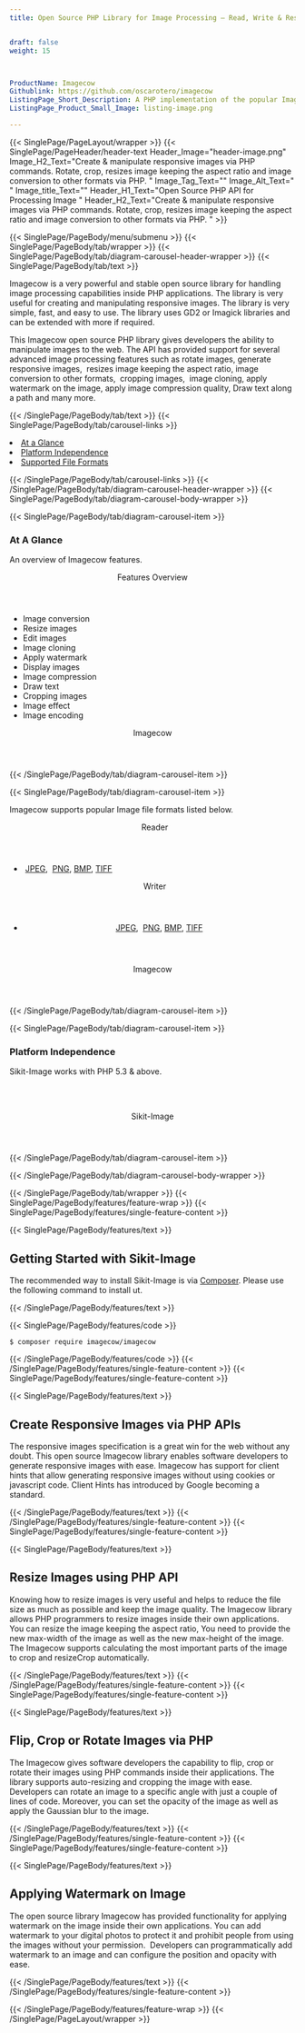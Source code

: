 ```yaml
---
title: Open Source PHP Library for Image Processing – Read, Write & Resize Images


draft: false
weight: 15



ProductName: Imagecow
Githublink: https://github.com/oscarotero/imagecow
ListingPage_Short_Description: A PHP implementation of the popular Image File Formats. It supports working with popular image file formats like PNG, JPEG, BMP, TIFF & more.
ListingPage_Product_Small_Image: listing-image.png 

---
```


{{< SinglePage/PageLayout/wrapper >}}
{{< SinglePage/PageHeader/header-text
Header_Image="header-image.png"
Image_H2_Text="Create & manipulate responsive images via PHP commands. Rotate, crop, resizes image keeping the aspect ratio and image conversion to other formats via PHP. "
Image_Tag_Text=""
Image_Alt_Text=" "
Image_title_Text=""
Header_H1_Text="Open Source PHP API for Processing Image "
Header_H2_Text="Create & manipulate responsive images via PHP commands. Rotate, crop, resizes image keeping the aspect ratio and image conversion to other formats via PHP. " >}}

{{< SinglePage/PageBody/menu/submenu >}}
{{< SinglePage/PageBody/tab/wrapper >}}
{{< SinglePage/PageBody/tab/diagram-carousel-header-wrapper >}}
{{< SinglePage/PageBody/tab/text >}}



<p>Imagecow is a very powerful and stable open source library for handling image processing capabilities inside PHP applications. The library is very useful for creating and manipulating responsive images. The library is very simple, fast, and easy to use. The library uses GD2 or Imagick libraries and can be extended with more if required.</p>
<p>This Imagecow open source PHP library gives developers the ability to manipulate images to the web. The API has provided support for several advanced image processing features such as rotate images, generate responsive images,  resizes image keeping the aspect ratio, image conversion to other formats,  cropping images,  image cloning, apply watermark on the image, apply image compression quality, Draw text along a path and many more.</p>

{{< /SinglePage/PageBody/tab/text >}}
{{< SinglePage/PageBody/tab/carousel-links >}}

<li data-target="#diagramcarousel" data-slide-to="0"><a href="#">At a Glance</a></li>
<li data-target="#diagramcarousel" data-slide-to="2"><a href="#">Platform Independence</a></li>
<li data-target="#diagramcarousel" data-slide-to="1"><a class="activetab" href="#">Supported File Formats</a></li>


{{< /SinglePage/PageBody/tab/carousel-links >}}
{{< /SinglePage/PageBody/tab/diagram-carousel-header-wrapper >}}
{{< SinglePage/PageBody/tab/diagram-carousel-body-wrapper >}}

{{< SinglePage/PageBody/tab/diagram-carousel-item >}}
<h3>At A Glance</h3>
<p>An overview of Imagecow features.</p>
<div class="diagram1 d1-poi">
<div class="d1-row">
<div class="d1-col d1-left"><header>Features Overview</header>
<ul>
<li>Image conversion</li>
<li>Resize images</li>
<li>Edit images</li>
<li>Image cloning</li>
<li>Apply watermark</li>
<li>Display images</li>
<li>Image compression</li>
<li>Draw text</li>
<li>Cropping images</li>
<li>Image effect</li>
<li>Image encoding</li>
</ul>
</div>
</div>
<div class="d1-logo" style="border: none;"><header>Imagecow</header><footer><small></small></footer></div>
<!--/logo--></div>
<!--/diagram1-->
{{< /SinglePage/PageBody/tab/diagram-carousel-item >}}

{{< SinglePage/PageBody/tab/diagram-carousel-item >}}
<p>Imagecow supports popular Image file formats listed below.</p>
<div class="diagram1 d2  d1-poi">
<div class="d1-row">
<div class="d1-col d1-left"><header><i class="fa fa-arrows-v "> </i> Reader</header>
<ul>
<li> <a href="https://docs.fileformat.com/image/jpeg/">JPEG</a>,  <a href="https://docs.fileformat.com/image/png/">PNG</a>, <a href="https://docs.fileformat.com/image/bmp/">BMP</a>, <a href="https://docs.fileformat.com/image/tiff/">TIFF</a> </li>
</ul>
</div>
<!--/left-->
<div class="d1-col d1-right"><header><i class="fa  fa-long-arrow-down"> </i> Writer</header><header>
<ul>
<li> <a href="https://docs.fileformat.com/image/jpeg/">JPEG</a>,  <a href="https://docs.fileformat.com/image/png/">PNG</a>, <a href="https://docs.fileformat.com/image/bmp/">BMP</a>, <a href="https://docs.fileformat.com/image/tiff/">TIFF</a> </li>
</ul>
</header></div>
<!--/right--></div>
<!--/row-->
<div class="d1-logo" style="border: none;"><header>Imagecow</header><footer><small></small></footer></div>
<!--/logo--></div>
<!--/diagram2-->
{{< /SinglePage/PageBody/tab/diagram-carousel-item >}}

{{< SinglePage/PageBody/tab/diagram-carousel-item >}}
<h3>Platform Independence</h3>
<p>Sikit-Image works with PHP 5.3 & above.</p>
<p> </p>
<div class="diagram1 d1-oi">
<div class="d1-row"><!--/left-->
<div class="d1-col d1-right"> </div>
<!--/right--></div>
<!--/row-->
<div class="d1-logo" style="border: none;"><header>Sikit-Image</header><footer><small></small></footer></div>
<!--/logo--></div>
<!--/diagram2 -->
{{< /SinglePage/PageBody/tab/diagram-carousel-item >}}

{{< /SinglePage/PageBody/tab/diagram-carousel-body-wrapper >}}

{{< /SinglePage/PageBody/tab/wrapper >}}
{{< SinglePage/PageBody/features/feature-wrap >}}
{{< SinglePage/PageBody/features/single-feature-content >}}

{{< SinglePage/PageBody/features/text >}}
<h2 class="h2title">Getting Started with Sikit-Image</h2>
<p>The recommended way to install Sikit-Image is via <a href="https://packagist.org/packages/imagecow/imagecow">Composer</a>. Please use the following command to install ut.</p>
{{< /SinglePage/PageBody/features/text >}}

{{< SinglePage/PageBody/features/code >}}
<pre><code class="html">$ composer require imagecow/imagecow</code></pre>


{{< /SinglePage/PageBody/features/code >}}
{{< /SinglePage/PageBody/features/single-feature-content >}}
{{< SinglePage/PageBody/features/single-feature-content >}}

{{< SinglePage/PageBody/features/text >}}
<h2 class="h2title">Create Responsive Images via PHP APIs</h2>
<p>The responsive images specification is a great win for the web without any doubt. This open source Imagecow library enables software developers to generate responsive images with ease. Imagecow has support for client hints that allow generating responsive images without using cookies or javascript code. Client Hints has introduced by Google becoming a standard.</p>

{{< /SinglePage/PageBody/features/text >}}
{{< /SinglePage/PageBody/features/single-feature-content >}}
{{< SinglePage/PageBody/features/single-feature-content >}}

{{< SinglePage/PageBody/features/text >}}
<h2 class="h2title">Resize Images using PHP API</h2>
<p>Knowing how to resize images is very useful and helps to reduce the file size as much as possible and keep the image quality. The Imagecow library allows PHP programmers to resize images inside their own applications. You can resize the image keeping the aspect ratio, You need to provide the new max-width of the image as well as the new max-height of the image. The Imagecow supports calculating the most important parts of the image to crop and resizeCrop automatically.</p>

{{< /SinglePage/PageBody/features/text >}}
{{< /SinglePage/PageBody/features/single-feature-content >}}
{{< SinglePage/PageBody/features/single-feature-content >}}

{{< SinglePage/PageBody/features/text >}}
<h2 class="h2title">Flip, Crop or Rotate Images via PHP</h2>
<p>The Imagecow gives software developers the capability to flip, crop or rotate their images using PHP commands inside their applications. The library supports auto-resizing and cropping the image with ease. Developers can rotate an image to a specific angle with just a couple of lines of code. Moreover, you can set the opacity of the image as well as apply the Gaussian blur to the image.</p>

{{< /SinglePage/PageBody/features/text >}}
{{< /SinglePage/PageBody/features/single-feature-content >}}
{{< SinglePage/PageBody/features/single-feature-content >}}

{{< SinglePage/PageBody/features/text >}}
<h2 class="h2title">Applying Watermark on Image</h2>
<p>The open source library Imagecow has provided functionality for applying watermark on the image inside their own applications. You can add watermark to your digital photos to protect it and prohibit people from using the images without your permission.  Developers can programmatically add watermark to an image and can configure the position and opacity with ease.</p>

{{< /SinglePage/PageBody/features/text >}}
{{< /SinglePage/PageBody/features/single-feature-content >}}

{{< /SinglePage/PageBody/features/feature-wrap >}}
{{< /SinglePage/PageLayout/wrapper >}}